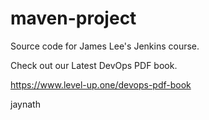 # maven-project
Source code for James Lee's Jenkins course.

Check out our Latest DevOps PDF book.

https://www.level-up.one/devops-pdf-book

jaynath
